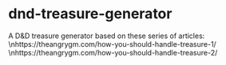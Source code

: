 # dnd-treasure-generator
A D&amp;D treasure generator based on these series of articles:
\nhttps://theangrygm.com/how-you-should-handle-treasure-1/
\nhttps://theangrygm.com/how-you-should-handle-treasure-2/
